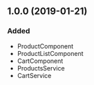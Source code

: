 <a name="1.0.0"></a>
## 1.0.0 (2019-01-21)

### Added
 - ProductComponent
 - ProductListComponent
 - CartComponent
 - ProductsService
 - CartService
